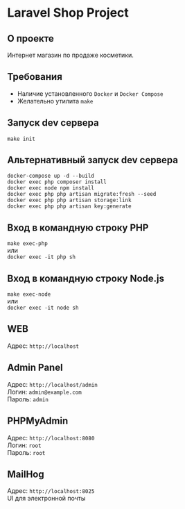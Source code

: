 # Laravel Shop Project  

## О проекте
Интернет магазин по продаже косметики.

## Требования  
- Наличие установленного ```Docker``` и ```Docker Compose```  
- Желательно утилита ```make```

## Запуск dev сервера  
```make init```  

## Альтернативный запуск dev сервера  
```docker-compose up -d --build```  
```docker exec php composer install```  
```docker exec node npm install```  
```docker exec php php artisan migrate:fresh --seed```  
```docker exec php php artisan storage:link```  
```docker exec php php artisan key:generate```  

## Вход в командную строку PHP  
```make exec-php```  
или  
```docker exec -it php sh```  

## Вход в командную строку Node.js  
```make exec-node```  
или  
```docker exec -it node sh```  

## WEB  
Адрес: ```http://localhost```

## Admin Panel
Адрес: ```http://localhost/admin```  
Логин: ```admin@example.com```  
Пароль: ```admin```  

## PHPMyAdmin  
Адрес: ```http://localhost:8080```  
Логин: ```root```  
Пароль: ```root```  

## MailHog
Адрес: ```http://localhost:8025```  
UI для электронной почты






